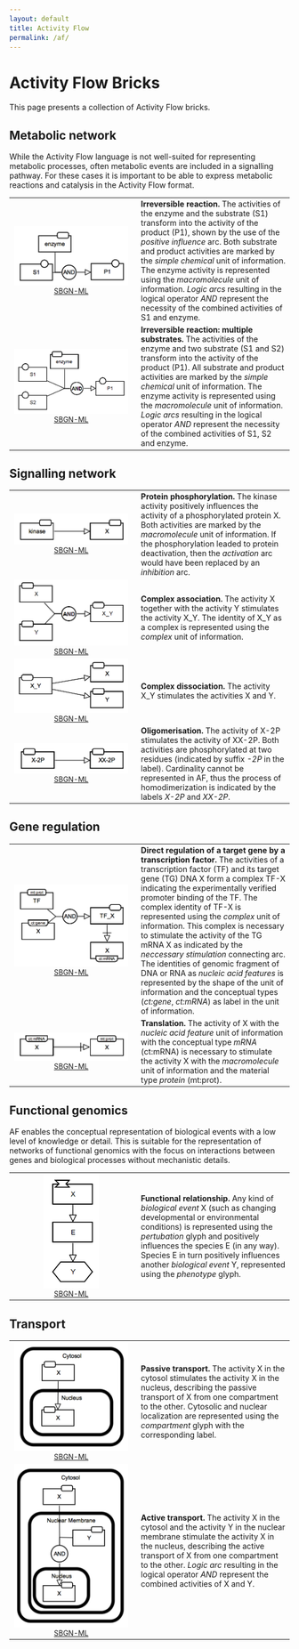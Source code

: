 ```yaml
---
layout: default
title: Activity Flow
permalink: /af/
---
```


# Activity Flow Bricks

This page presents a collection of Activity Flow bricks. 

## Metabolic network

While the Activity Flow language is not well-suited for representing metabolic processes, often metabolic events are included in a signalling pathway. For these cases it is important to be able to express metabolic reactions and catalysis in the Activity Flow format.

<table>
    <tr>
    <td style="width:210px; text-align:center; font-size:90%;"><img src="../bricks/reaction/Reaction-AF01.01-IRR.png" width="205"/><br /><a href="/bricks/reaction/Reaction-AF01.01-IRR.sbgn">SBGN-ML</a> </td>
    <td style="vertical-align: middle; padding-left: 1em;"><strong>Irreversible reaction.</strong> The activities of the enzyme and the substrate (S1) transform into the activity of the product (P1), shown by the use of the <i>positive influence</i> arc. Both substrate and product activities are marked by the <i>simple chemical</i> unit of information. The enzyme activity is represented using the <i>macromolecule</i> unit of information. <i>Logic arcs</i> resulting in the logical operator <i>AND</i> represent the necessity of the combined activities of S1 and enzyme.</td>
    </tr>
    <tr>
    <td style="width:210px; text-align:center; font-size:90%;"><img src="../bricks/reaction/Reaction-AF02.01-IRR.png" width="205"/><br /><a href="/bricks/reaction/Reaction-AF02.01-IRR.sbgn">SBGN-ML</a> </td>
    <td style="vertical-align: middle; padding-left: 1em;"><strong>Irreversible reaction: multiple substrates.</strong>  The activities of the enzyme and two substrate (S1 and S2) transform into the activity of the product (P1). All substrate and product activities are marked by the <i>simple chemical</i> unit of information. The enzyme activity is represented using the <i>macromolecule</i> unit of information. <i>Logic arcs</i> resulting in the logical operator <i>AND</i> represent the necessity of the combined activities of S1, S2 and enzyme.</td>
    </tr>
</table>


## Signalling network

<table>
    <tr>
   	<td style="width:210px; text-align:center; font-size:90%;"><img src="../bricks/proteinphosphorylation/ProteinPhosphorylation-AF01.01-hz.png" width="205"/><br /><a href="/bricks/proteinphosphorylation/ProteinPhosphorylation-AF01.01-hz.sbgn">SBGN-ML</a> </td>
    <td style="vertical-align: middle; padding-left: 1em;"><strong>Protein phosphorylation.</strong> The kinase activity positively influences the activity of a phosphorylated protein X. Both activities are marked by the <i>macromolecule</i> unit of information. If the phosphorylation leaded to protein deactivation, then the <i>activation</i> arc would have been replaced by an <i>inhibition</i> arc.</td>
    </tr>
	<tr>
    <td style="width:210px; text-align:center; font-size:90%;"><img src="../bricks/complexassociation/ComplexFormation-AF01.AA.png" width="205"/><br /><a href="/bricks/complexassociation/ComplexFormation-AF01.AA.sbgn">SBGN-ML</a> </td>
    <td style="vertical-align: middle; padding-left: 1em;"><strong>Complex association.</strong> The activity X together with the activity Y stimulates the activity X_Y. The identity of X_Y as a complex is represented using the <i>complex</i> unit of information. </td>
    </tr>
   	<tr>
    <td style="width:210px; text-align:center; font-size:90%;"><img src="../bricks/complexdissociation/ComplexDissociation-AF01.AA.png" width="205"/><br /><a href="/bricks/complexdissociation/ComplexDissociation-AF01.AA.sbgn">SBGN-ML</a> </td>
    <td style="vertical-align: middle; padding-left: 1em;"><strong>Complex dissociation.</strong> The activity X_Y stimulates the activities X and Y. </td>
    </tr>
    <tr>
    <td style="width:210px; text-align:center; font-size:90%;"><img src="../bricks/oligomerisation/Homodimerisation-AF01.AA.png" width="205"/><br /><a href="/bricks/oligomerisation/Homodimerisation-AF01.AA.sbgn">SBGN-ML</a> </td>
    <td style="vertical-align: middle; padding-left: 1em;"><strong>Oligomerisation.</strong> The activity of X-2P stimulates the activity of XX-2P. Both activities are phosphorylated at two residues (indicated by suffix <i>-2P</i> in the label). Cardinality cannot be represented in AF, thus the process of homodimerization is indicated by the labels <i>X-2P</i> and <i>XX-2P</i>. </td>
    </tr>
</table>

## Gene regulation

<table>
	<tr>
	<td style="width:210px; text-align:center; font-size:90%;"><img src="../bricks/generegulation/Transcription-AF01-AA.png" width="205"/><br /><a href="/bricks/generegulation/Transcription-AF01-AA.sbgn">SBGN-ML</a> </td>
    <td style="vertical-align: middle; padding-left: 1em;"><strong>Direct regulation of a target gene by a transcription factor.</strong> The activities of a transcription factor (TF) and its target gene (TG) DNA X form a complex TF-X indicating the experimentally verified promoter binding of the TF. The complex identity of TF-X is represented using the <i>complex</i> unit of information. This complex is necessary to stimulate the activity of the TG mRNA X as indicated by the <i>neccessary stimulation</i> connecting arc. The identities of genomic fragment of DNA or RNA as <i>nucleic acid features</i> is represented by the shape of the unit of information and the conceptual types (<i>ct:gene</i>, <i>ct:mRNA</i>) as label in the unit of information. </td>
   	</tr>
   	<tr>
   	<td style="width:210px; text-align:center; font-size:90%;"><img src="../bricks/generegulation/Translation-AF01-AA.png" width="205"/><br /><a href="/bricks/generegulation/Translation-AF01-AA.sbgn">SBGN-ML</a> </td>
    <td style="vertical-align: middle; padding-left: 1em;"><strong>Translation.</strong> The activity of X with the <i>nucleic acid feature</i> unit of information with the conceptual type <i>mRNA</i> (ct:mRNA) is necessary to  stimulate the activity X with the <i>macromolecule</i> unit of information and the material type <i>protein</i> (mt:prot).</td>
	</tr>	
</table>

## Functional genomics

AF enables the conceptual representation of biological events with a low level of knowledge or detail. This is suitable for the representation of networks of functional genomics with the focus on interactions between genes and biological processes without mechanistic details.

<table>
	<tr>
	<td style="width:210px; text-align:center; font-size:90%;"><img src="../bricks/functionalgenomics/FunctionalRelationship-AF01-AA.png" width="100"/><br /><a href="/bricks/functionalgenomics/FunctionalRelationship-AF01.sbgn">SBGN-ML</a> </td>
    <td style="vertical-align: middle; padding-left: 1em;"><strong>Functional relationship.</strong> Any kind of <i>biological event</i> X (such as changing developmental or environmental conditions) is represented using the <i>pertubation</i> glyph and positively influences the species E (in any way). Species E in turn positively influences another <i>biological event</i> Y, represented using the <i>phenotype</i> glyph. </td>
   	</tr>
</table>


## Transport

<table>
	<tr>
	<td style="width:210px; text-align:center; font-size:90%;"><img src="../bricks/compartmentation/PassiveTransport-AF01-AA.png" width="205"/><br /><a href="/bricks/compartmentation/PassiveTransport-AF01-AA.sbgn">SBGN-ML</a> </td>
    <td style="vertical-align: middle; padding-left: 1em;"><strong>Passive transport.</strong> The activity X in the cytosol stimulates the activity X in the nucleus, describing the passive transport of X from one compartment to the other. Cytosolic and nuclear localization are represented using the <i>compartment</i> glyph with the corresponding label.  </td>
   	</tr>
   	<tr>
   	<td style="width:210px; text-align:center; font-size:90%;"><img src="../bricks/compartmentation/ActiveTransport-AF01-AA.png" width="205"/><br /><a href="/bricks/compartmentation/ActiveTransport-AF01-AA.sbgn">SBGN-ML</a> </td>
    <td style="vertical-align: middle; padding-left: 1em;"><strong>Active transport.</strong> The activity X in the cytosol and the activity Y in the nuclear membrane stimulate the activity X in the nucleus, describing the active transport of X from one compartment to the other. <i>Logic arc</i> resulting in the logical operator <i>AND</i> represent the combined activities of X and Y.</td>
	</tr>	
</table>
